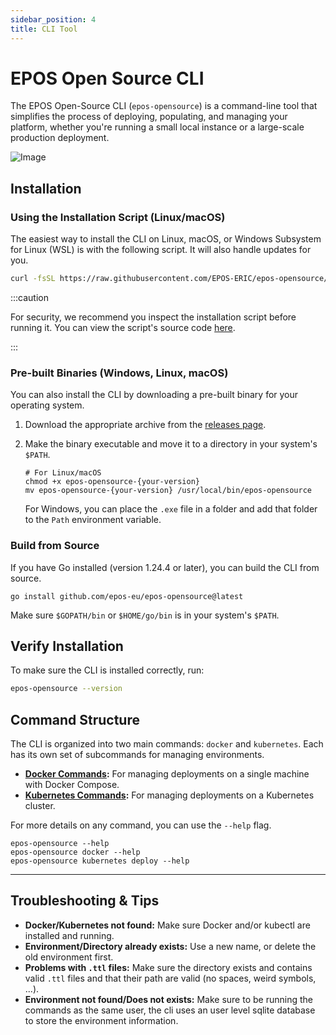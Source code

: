 ```yaml
---
sidebar_position: 4
title: CLI Tool
---
```


# EPOS Open Source CLI

The EPOS Open-Source CLI (`epos-opensource`) is a command-line tool that simplifies the process of deploying, populating, and managing your platform, whether you're running a small local instance or a large-scale production deployment.

![Image](https://github.com/user-attachments/assets/adb46bfd-b5b1-47d8-9c56-4aa7cfb24479)

## Installation

### Using the Installation Script (Linux/macOS)

The easiest way to install the CLI on Linux, macOS, or Windows Subsystem for Linux (WSL) is with the following script. It will also handle updates for you.

```bash
curl -fsSL https://raw.githubusercontent.com/EPOS-ERIC/epos-opensource/main/install.sh | bash
```

:::caution

For security, we recommend you inspect the installation script before running it. You can view the script's source code [here](https://raw.githubusercontent.com/EPOS-ERIC/epos-opensource/main/install.sh).

:::

### Pre-built Binaries (Windows, Linux, macOS)

You can also install the CLI by downloading a pre-built binary for your operating system.

1. Download the appropriate archive from the [releases page](https://github.com/epos-eu/epos-opensource/releases).
2. Make the binary executable and move it to a directory in your system's `$PATH`.

   ```shell
   # For Linux/macOS
   chmod +x epos-opensource-{your-version}
   mv epos-opensource-{your-version} /usr/local/bin/epos-opensource
   ```

   For Windows, you can place the `.exe` file in a folder and add that folder to the `Path` environment variable.

### Build from Source

If you have Go installed (version 1.24.4 or later), you can build the CLI from source.

```shell
go install github.com/epos-eu/epos-opensource@latest
```

Make sure `$GOPATH/bin` or `$HOME/go/bin` is in your system's `$PATH`.

## Verify Installation

To make sure the CLI is installed correctly, run:

```bash
epos-opensource --version
```

## Command Structure

The CLI is organized into two main commands: `docker` and `kubernetes`. Each has its own set of subcommands for managing environments.

*   **[Docker Commands](./docker.md):** For managing deployments on a single machine with Docker Compose.
*   **[Kubernetes Commands](./kubernetes.md):** For managing deployments on a Kubernetes cluster.

For more details on any command, you can use the `--help` flag.

```shell
epos-opensource --help
epos-opensource docker --help
epos-opensource kubernetes deploy --help
```

---

## Troubleshooting & Tips

- **Docker/Kubernetes not found:** Make sure Docker and/or kubectl are installed and running.
- **Environment/Directory already exists:** Use a new name, or delete the old environment first.
- **Problems with `.ttl` files:** Make sure the directory exists and contains valid `.ttl` files and that their path are valid (no spaces, weird symbols, ...).
- **Environment not found/Does not exists:** Make sure to be running the commands as the same user, the cli uses an user level sqlite database to store the environment information.
